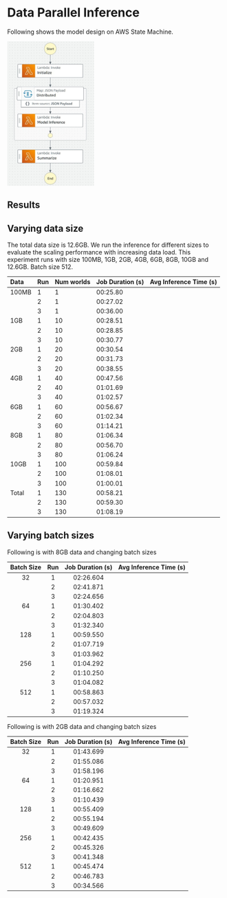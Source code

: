 # Data Parallel Inference

Following shows the model design on AWS State Machine.

<img src='./design.jpg' width='40%'/>

## Results

## Varying data size

The total data size is 12.6GB. We run the inference for different sizes to evaluate the scaling performance with increasing data load. This experiment runs with size 100MB, 1GB, 2GB, 4GB, 6GB, 8GB, 10GB and 12.6GB. Batch size 512.

| Data | Run | Num worlds | Job Duration (s) | Avg Inference Time (s) |
|:---|:---|:---|:---|:---|
| 100MB | 1 | 1 | 00:25.80 | |
|  | 2 | 1 | 00:27.02 | |
|  | 3 | 1 | 00:36.00 | |
| 1GB | 1 | 10 | 00:28.51 |  |
|  | 2 | 10 | 00:28.85 | |
|  | 3 | 10 | 00:30.77 | |
| 2GB | 1 | 20 | 00:30.54 | |
|  | 2 | 20 | 00:31.73 | |
|  | 3 | 20 | 00:38.55 | |
| 4GB | 1 | 40 | 00:47.56 |  |
|  | 2 | 40 | 01:01.69 | |
|  | 3 | 40 | 01:02.57 | |
| 6GB | 1 | 60 | 00:56.67 |  |
|  | 2 | 60 | 01:02.34 | |
|  | 3 | 60 | 01:14.21 | |
| 8GB | 1 | 80 | 01:06.34 |  |
|  | 2 | 80 | 00:56.70 | |
|  | 3 | 80 | 01:06.24 | |
| 10GB | 1 | 100 | 00:59.84 | |
|  | 2 | 100 | 01:08.01 | |
|  | 3 | 100 | 01:00.01 | |
| Total | 1 | 130 | 00:58.21 | |
|  | 2 | 130 | 00:59.30 | |
|  | 3 | 130 | 01:08.19 | |

## Varying batch sizes

Following is with 8GB data and changing batch sizes

| Batch Size | Run | Job Duration (s) | Avg Inference Time (s) |
|:---:|:---:|:---:|:---:|
| 32 | 1 | 02:26.604 |  |
|  | 2 | 02:41.871 |  |
|  | 3 | 02:24.656 |  |
| 64 | 1 | 01:30.402 |  |
|  | 2 | 02:04.803 |  |
|  | 3 | 01:32.340 |  |
| 128 | 1 | 00:59.550 |  |
|  | 2 | 01:07.719 |  |
|  | 3 | 01:03.962 |  |
| 256 | 1 | 01:04.292 |  |
|  | 2 | 01:10.250 |  |
|  | 3 | 01:04.082 |  |
| 512 | 1 | 00:58.863 |  |
|  | 2 | 00:57.032 |  |
|  | 3 | 01:19.324 |  |

Following is with 2GB data and changing batch sizes

| Batch Size | Run | Job Duration (s) | Avg Inference Time (s) |
|:---:|:---:|:---:|:---:|
| 32 | 1 | 01:43.699 |  |
|  | 2 | 01:55.086 |  |
|  | 3 | 01:58.196 |  |
| 64 | 1 | 01:20.951 |  |
|  | 2 | 01:16.662 |  |
|  | 3 | 01:10.439 |  |
| 128 | 1 | 00:55.409 |  |
|  | 2 | 00:55.194 |  |
|  | 3 | 00:49.609 |  |
| 256 | 1 | 00:42.435 |  |
|  | 2 | 00:45.326 |  |
|  | 3 | 00:41.348 |  |
| 512 | 1 | 00:45.474 |  |
|  | 2 | 00:46.783 |  |
|  | 3 | 00:34.566 |  |